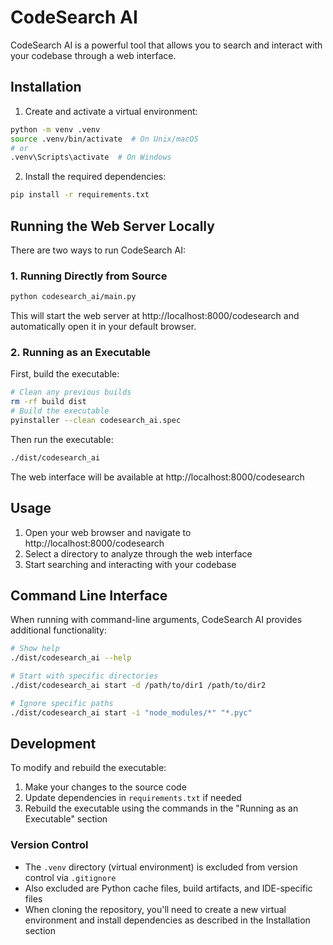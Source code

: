 # CodeSearch AI

CodeSearch AI is a powerful tool that allows you to search and interact with your codebase through a web interface.

## Installation

1. Create and activate a virtual environment:
```bash
python -m venv .venv
source .venv/bin/activate  # On Unix/macOS
# or
.venv\Scripts\activate  # On Windows
```

2. Install the required dependencies:
```bash
pip install -r requirements.txt
```

## Running the Web Server Locally

There are two ways to run CodeSearch AI:

### 1. Running Directly from Source

```bash
python codesearch_ai/main.py
```


This will start the web server at http://localhost:8000/codesearch and automatically open it in your default browser.

### 2. Running as an Executable

First, build the executable:

```bash
# Clean any previous builds
rm -rf build dist
# Build the executable
pyinstaller --clean codesearch_ai.spec
```

Then run the executable:

```bash
./dist/codesearch_ai
```

The web interface will be available at http://localhost:8000/codesearch

## Usage

1. Open your web browser and navigate to http://localhost:8000/codesearch
2. Select a directory to analyze through the web interface
3. Start searching and interacting with your codebase

## Command Line Interface

When running with command-line arguments, CodeSearch AI provides additional functionality:

```bash
# Show help
./dist/codesearch_ai --help

# Start with specific directories
./dist/codesearch_ai start -d /path/to/dir1 /path/to/dir2

# Ignore specific paths
./dist/codesearch_ai start -i "node_modules/*" "*.pyc"
```

## Development

To modify and rebuild the executable:

1. Make your changes to the source code
2. Update dependencies in `requirements.txt` if needed
3. Rebuild the executable using the commands in the "Running as an Executable" section

### Version Control

- The `.venv` directory (virtual environment) is excluded from version control via `.gitignore`
- Also excluded are Python cache files, build artifacts, and IDE-specific files
- When cloning the repository, you'll need to create a new virtual environment and install dependencies as described in the Installation section
